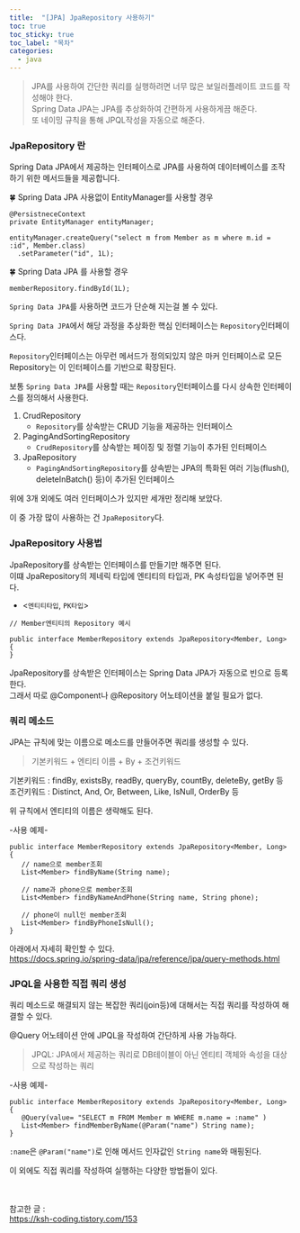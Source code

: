 ```yaml
---
title:  "[JPA] JpaRepository 사용하기"
toc: true
toc_sticky: true
toc_label: "목차"
categories:
  - java
---
```


> JPA를 사용하여 간단한 쿼리를 실행하려면 너무 많은 보일러플레이트 코드를 작성해야 한다.  
> Spring Data JPA는 JPA를 추상화하여 간편하게 사용하게끔 해준다.  
> 또 네이밍 규칙을 통해 JPQL작성을 자동으로 해준다.  
  
### JpaRepository 란  
Spring Data JPA에서 제공하는 인터페이스로 JPA를 사용하여 데이터베이스를 조작하기 위한 메서드들을 제공합니다.  
  
  
🍀 Spring Data JPA 사용없이 EntityManager를 사용할 경우  
```
@PersistneceContext
private EntityManager entityManager;

entityManager.createQuery("select m from Member as m where m.id = :id", Member.class)
  .setParameter("id", 1L);
```

🍀 Spring Data JPA 를 사용할 경우  
```
memberRepository.findById(1L);
```
  
`Spring Data JPA`를 사용하면 코드가 단순해 지는걸 볼 수 있다.  
  
`Spring Data JPA`에서 해당 과정을 추상화한 핵심 인터페이스는 `Repository`인터페이스다.  
  
`Repository`인터페이스는 아무런 메서드가 정의되있지 않은 마커 인터페이스로 모든 Repository는 이 인터페이스를 기반으로 확장된다.  

보통 `Spring Data JPA`를 사용할 때는 `Repository`인터페이스를 다시 상속한 인터페이스를 정의해서 사용한다.  
  
1. CrudRepository  
   * `Repository`를 상속받는 CRUD 기능을 제공하는 인터페이스  
2. PagingAndSortingRepository  
   * `CrudRepository`를 상속받는 페이징 및 정렬 기능이 추가된 인터페이스  
3. JpaRepository  
   * `PagingAndSortingRepository`를 상속받는 JPA의 특화된 여러 기능(flush(), deleteInBatch() 등)이 추가된 인터페이스  
  
위에 3개 외에도 여러 인터페이스가 있지만 세개만 정리해 보았다.  
  
이 중 가장 많이 사용하는 건 `JpaRepository`다.  
  
  
### JpaRepository 사용법

JpaRepository를 상속받는 인터페이스를 만들기만 해주면 된다.  
이떄 JpaRepository의 제네릭 타입에 엔티티의 타입과, PK 속성타입을 넣어주면 된다.
   * <`엔티티타입`, `PK타입`>  
  
```
// Member엔티티의 Repository 예시

public interface MemberRepository extends JpaRepository<Member, Long> {
}
```
  
JpaRepository를 상속받은 인터페이스는 Spring Data JPA가 자동으로 빈으로 등록한다.  
그래서 따로 @Component나 @Repository 어노테이션을 붙일 필요가 없다.  
  
### 쿼리 메소드  
  
JPA는 규칙에 맞는 이름으로 메소드를 만들어주면 쿼리를 생성할 수 있다.  

 > 기본키워드 + 엔티티 이름 + By + 조건키워드  
  
기본키워드 : findBy, existsBy, readBy, queryBy, countBy, deleteBy, getBy 등  
조건키워드 : Distinct, And, Or, Between, Like, IsNull, OrderBy 등  
  
위 규칙에서 엔티티의 이름은 생략해도 된다.  
  
-사용 예제-  
```
public interface MemberRepository extends JpaRepository<Member, Long> {
   // name으로 member조회
   List<Member> findByName(String name);

   // name과 phone으로 member조회
   List<Member> findByNameAndPhone(String name, String phone);

   // phone이 null인 member조회
   List<Member> findByPhoneIsNull();
}
```

아래에서 자세히 확인할 수 있다.  
https://docs.spring.io/spring-data/jpa/reference/jpa/query-methods.html  
  

### JPQL을 사용한 직접 쿼리 생성  
  
쿼리 메소드로 해결되지 않는 복잡한 쿼리(join등)에 대해서는 직접 쿼리를 작성하여 해결할 수 있다.  
  
@Query 어노테이션 안에 JPQL을 작성하여 간단하게 사용 가능하다.  
> JPQL: JPA에서 제공하는 쿼리로 DB테이블이 아닌 엔티티 객체와 속성을 대상으로 작성하는 쿼리  
  
-사용 예제-  
```
public interface MemberRepository extends JpaRepository<Member, Long> {
   @Query(value= "SELECT m FROM Member m WHERE m.name = :name" )
   List<Member> findMemberByName(@Param("name") String name);
}
```
`:name`은 `@Param("name")`로 인해 메서드 인자값인 `String name`와 매핑된다.

이 외에도 직접 쿼리를 작성하여 실행하는 다양한 방법들이 있다.  
<br/>
<br/>
  
참고한 글 :  
https://ksh-coding.tistory.com/153  
